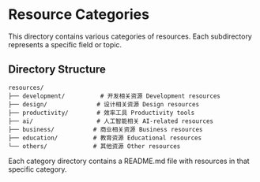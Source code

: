 # Resource Categories

This directory contains various categories of resources. Each subdirectory represents a specific field or topic.

## Directory Structure

```
resources/
├── development/          # 开发相关资源 Development resources
├── design/              # 设计相关资源 Design resources
├── productivity/        # 效率工具 Productivity tools
├── ai/                  # 人工智能相关 AI-related resources
├── business/           # 商业相关资源 Business resources
├── education/          # 教育资源 Educational resources
└── others/             # 其他资源 Other resources
```

Each category directory contains a README.md file with resources in that specific category.
